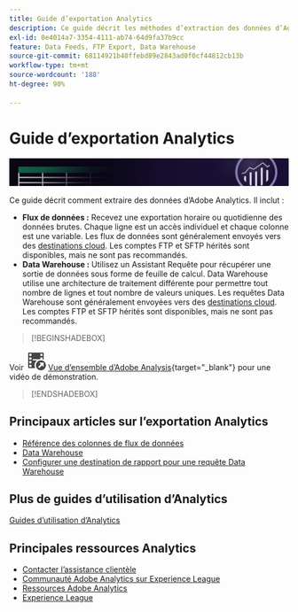 ```yaml
---
title: Guide d’exportation Analytics
description: Ce guide décrit les méthodes d’extraction des données d’Adobe Analytics à l’aide de flux de données et de Data Warehouse.
exl-id: 0e4014a7-3354-4111-ab74-64d9fa37b9cc
feature: Data Feeds, FTP Export, Data Warehouse
source-git-commit: 68114921b40ffebd89e2843ad0f0cf44812cb13b
workflow-type: tm+mt
source-wordcount: '188'
ht-degree: 90%

---
```


# Guide d’exportation Analytics

![Bannière](../../assets/doc_banner_export.png)

Ce guide décrit comment extraire des données d’Adobe Analytics. Il inclut :

* **Flux de données :** Recevez une exportation horaire ou quotidienne des données brutes. Chaque ligne est un accès individuel et chaque colonne est une variable. Les flux de données sont généralement envoyés vers des [destinations cloud](/help/export/analytics-data-feed/create-feed.md). Les comptes FTP et SFTP hérités sont disponibles, mais ne sont pas recommandés.
* **Data Warehouse :** Utilisez un Assistant Requête pour récupérer une sortie de données sous forme de feuille de calcul. Data Warehouse utilise une architecture de traitement différente pour permettre tout nombre de lignes et tout nombre de valeurs uniques. Les requêtes Data Warehouse sont généralement envoyées vers des [destinations cloud](/help/export/data-warehouse/create-request/dw-request-report-destinations.md). Les comptes FTP et SFTP hérités sont disponibles, mais ne sont pas recommandés.

>[!BEGINSHADEBOX]

Voir ![VideoCheckedOut](/help/assets/icons/VideoCheckedOut.svg) [Vue d’ensemble d’Adobe Analysis](https://video.tv.adobe.com/v/27429?quality=12&learn=on){target="_blank"} pour une vidéo de démonstration.

>[!ENDSHADEBOX]


## Principaux articles sur lʼexportation Analytics

* [Référence des colonnes de flux de données](/help/export/analytics-data-feed/c-df-contents/datafeeds-reference.md)
* [Data Warehouse](data-warehouse/data-warehouse.md)
* [Configurer une destination de rapport pour une requête Data Warehouse](/help/export/data-warehouse/create-request/dw-request-report-destinations.md)

## Plus de guides d’utilisation d’Analytics

[Guides d’utilisation d’Analytics](https://experienceleague.adobe.com/docs/analytics.html?lang=fr)

## Principales ressources Analytics

* [Contacter l’assistance clientèle](https://experienceleague.adobe.com/?support-solution=Analytics?lang=fr#support)
* [Communauté Adobe Analytics sur Experience League](https://experienceleaguecommunities.adobe.com/t5/adobe-analytics/ct-p/adobe-analytics-community?profile.language=fr)
* [Ressources Adobe Analytics](https://experienceleaguecommunities.adobe.com/t5/adobe-analytics-discussions/adobe-analytics-resources/m-p/276666?profile.language=fr)
* [Experience League](https://experienceleague.adobe.com/fr)
